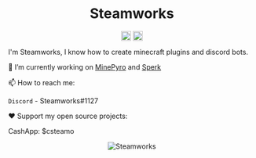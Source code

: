 <p align="center"> <h1 align="center"> Steamworks</h1> </p>
<p align="center">
<a href="https://github.com/thesteamworks" target="_blank"><img align="center" src="https://cdn.jsdelivr.net/npm/simple-icons@3.0.1/icons/github.svg" alt="Steamworks" height="20" width="20" /></a>
<a href="https://twitter.com/ignSteamworks" target="_blank"><img align="center" src="https://cdn.jsdelivr.net/npm/simple-icons@3.0.1/icons/twitter.svg" alt="Steamworks" height="20" width="20" /></a>
</p>

I'm Steamworks, I know how to create minecraft plugins and discord bots.

🔭 I’m currently working on [MinePyro](https://www.minepyro.com) and [Sperk](https://www.sperk.xyz)

📫 How to reach me:

`Discord` - Steamworks#1127

❤️ Support my open source projects:

CashApp: $csteamo

<p align="center">
	<img src=https://github-readme-stats.vercel.app/api?username=thesteamworks&show_icons=true alt=Steamworks />
</p>
